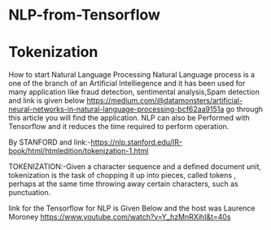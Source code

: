# NLP-from-Tensorflow
# Tokenization
How to start Natural Language Processing
Natural Language process is a one of the branch of an Artificial Intelliegence and it has been used for many application like fraud detection,
sentimental analysis,Spam detection and link is given below
https://medium.com/@datamonsters/artificial-neural-networks-in-natural-language-processing-bcf62aa9151a go through this article you will 
find the application.
NLP can also be Performed with Tensorflow and it reduces the time required to perform operation.

By STANFORD and link:-https://nlp.stanford.edu/IR-book/html/htmledition/tokenization-1.html

TOKENIZATION:-Given a character sequence and a defined document unit, tokenization is the task of chopping it up into pieces, called tokens , perhaps at the same time throwing away certain characters, such as punctuation.

link for the Tensorflow for NLP is Given Below and the host was Laurence Moroney
https://www.youtube.com/watch?v=Y_hzMnRXjhI&t=40s
